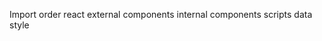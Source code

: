 Import order
    react
    external components
    internal components
    scripts
    data
    style

